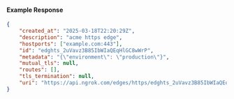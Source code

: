 <!-- Code generated for API Clients. DO NOT EDIT. -->

#### Example Response

```json
{
	"created_at": "2025-03-18T22:20:29Z",
	"description": "acme https edge",
	"hostports": ["example.com:443"],
	"id": "edghts_2uVavz3B85IbWIaQEqHlGC8wWrP",
	"metadata": "{\"environment\": \"production\"}",
	"mutual_tls": null,
	"routes": [],
	"tls_termination": null,
	"uri": "https://api.ngrok.com/edges/https/edghts_2uVavz3B85IbWIaQEqHlGC8wWrP"
}
```
